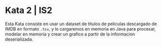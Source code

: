 # Kata 2 | IS2

Esta Kata consiste en usar un dataset de titulos de peliculas descargado de IMDB
en formato `.tsv`, y lo cargaremos en memoria en Java para procesar, modelar en memoria
y crear un grafico a partir de la informacion deserializada.